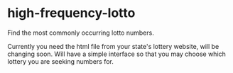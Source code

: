 # high-frequency-lotto
Find the most commonly occurring lotto numbers.

Currently you need the html file from your state's lottery website, will be changing soon. Will have a simple interface so that you may choose which lottery you are seeking numbers for.
